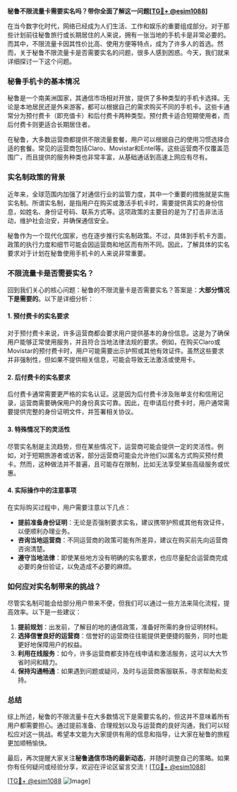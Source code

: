**秘鲁不限流量卡需要实名吗？带你全面了解这一问题[[TG💪+ @esim1088](https://t.me/s/esim1088)]**

在当今数字化时代，网络已经成为人们生活、工作和娱乐的重要组成部分。对于那些计划前往秘鲁旅行或长期居住的人来说，拥有一张当地的手机卡是非常必要的。而其中，不限流量卡因其性价比高、使用方便等特点，成为了许多人的首选。然而，关于秘鲁不限流量卡是否需要实名的问题，很多人感到困惑。今天，我们就来详细探讨一下这个问题。

### 秘鲁手机卡的基本情况

秘鲁是一个南美洲国家，其通信市场相对开放，提供了多种类型的手机卡选择。无论是本地居民还是外来游客，都可以根据自己的需求购买不同的手机卡。这些卡通常分为预付费卡（即充值卡）和后付费卡两种类型。预付费卡适合短期使用者，而后付费卡则更适合长期居住者。

在秘鲁，大多数运营商都提供不限流量套餐，用户可以根据自己的使用习惯选择合适的套餐。常见的运营商包括Claro、Movistar和Entel等。这些运营商不仅覆盖范围广，而且提供的服务种类也非常丰富，从基础通话到高速上网应有尽有。

### 实名制政策的背景

近年来，全球范围内加强了对通信行业的监管力度，其中一个重要的措施就是实施实名制。所谓实名制，是指用户在购买或激活手机卡时，需要提供真实的身份信息，如姓名、身份证号码、联系方式等。这项政策的主要目的是为了打击非法活动，维护社会治安，并确保通信安全。

秘鲁作为一个现代化国家，也在逐步推行实名制政策。不过，具体到手机卡方面，政策的执行力度和细节可能会因运营商和地区而有所不同。因此，了解具体的实名要求对于计划在秘鲁使用手机卡的人来说非常重要。

### 不限流量卡是否需要实名？

回到我们关心的核心问题：秘鲁的不限流量卡是否需要实名？答案是：**大部分情况下是需要的**。以下是详细分析：

#### 1. **预付费卡的实名要求**
   对于预付费卡来说，许多运营商都会要求用户提供基本的身份信息。这是为了确保用户能够正常使用服务，并且符合当地法律法规的要求。例如，在购买Claro或Movistar的预付费卡时，用户可能需要出示护照或其他有效证件。虽然这些要求并非强制性，但如果不提供相关信息，可能会导致无法激活或使用卡。

#### 2. **后付费卡的实名要求**
   后付费卡通常需要更严格的实名认证。这是因为后付费卡涉及账单支付和信用记录，运营商需要确保用户的身份真实可靠。因此，在申请后付费卡时，用户通常需要提供完整的身份证明文件，并签署相关协议。

#### 3. **特殊情况下的灵活性**
   尽管实名制是主流趋势，但在某些情况下，运营商可能会提供一定的灵活性。例如，对于短期旅游者或访客，部分运营商可能会允许他们以匿名方式购买预付费卡。然而，这种做法并不普遍，且可能存在限制，比如无法享受某些高级服务或优惠。

#### 4. **实际操作中的注意事项**
   在实际购买过程中，用户需要注意以下几点：
   - **提前准备身份证明**：无论是否强制要求实名，建议携带护照或其他有效证件，以便顺利办理业务。
   - **咨询当地运营商**：不同运营商的政策可能有所差异，建议在购买前先向运营商咨询清楚。
   - **遵守当地法律**：即使某些地方没有明确的实名要求，也应尽量配合运营商完成必要的身份验证，以免造成不必要的麻烦。

### 如何应对实名制带来的挑战？

尽管实名制可能会给部分用户带来不便，但我们可以通过一些方法来简化流程，提高效率。以下是一些建议：

1. **提前规划**：出发前，了解目的地的通信政策，准备好所需的身份证明材料。
2. **选择信誉良好的运营商**：信誉好的运营商往往能提供更便捷的服务，同时也能更好地保障用户的权益。
3. **利用在线服务**：如今，许多运营商都支持在线申请和激活服务，这可以大大节省时间和精力。
4. **保持沟通畅通**：如果遇到问题或疑问，及时与运营商客服联系，寻求帮助和支持。

### 总结

综上所述，秘鲁的不限流量卡在大多数情况下是需要实名的，但这并不意味着所有用户都需要担心。通过提前准备、合理规划以及与运营商的良好沟通，我们可以轻松应对这一挑战。希望本文能为大家提供有用的信息和指导，让大家在秘鲁的旅程更加顺畅愉快。

最后，再次提醒大家关注**秘鲁通信市场的最新动态**，并随时调整自己的策略。如果你有任何疑问或经验分享，欢迎在评论区留言交流！[[TG💪+ @esim1088](https://t.me/s/esim1088)]

[[TG💪+ @esim1088](https://t.me/s/esim1088) ![Image](https://i.postimg.cc/4NQfJmqS/Snipaste-2025-05-13-00-14-12.png)]